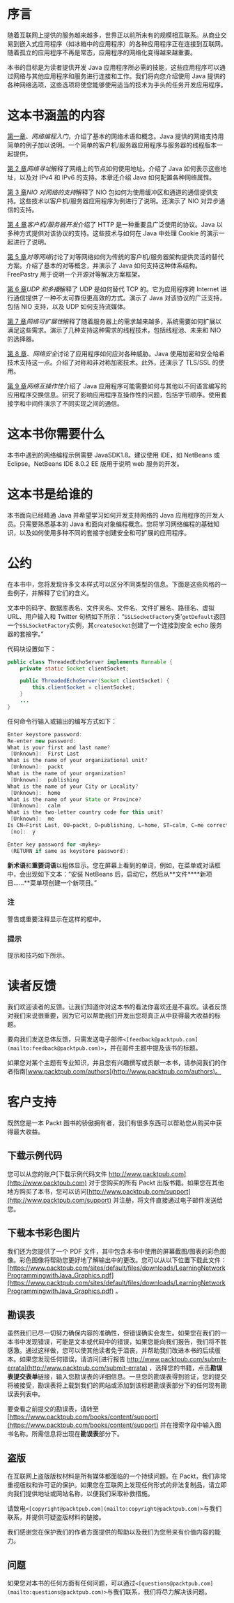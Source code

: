 # 序言

随着互联网上提供的服务越来越多，世界正以前所未有的规模相互联系。从商业交易到嵌入式应用程序（如冰箱中的应用程序）的各种应用程序正在连接到互联网。随着孤立的应用程序不再是常态，应用程序的网络化变得越来越重要。

本书的目标是为读者提供开发 Java 应用程序所必需的技能，这些应用程序可以通过网络与其他应用程序和服务进行连接和工作。我们将向您介绍使用 Java 提供的各种网络选项，这些选项将使您能够使用适当的技术为手头的任务开发应用程序。

# 这本书涵盖的内容

[第一章](1.html "Chapter 1. Getting Started with Network Programming")、*网络编程入门*，介绍了基本的网络术语和概念。Java 提供的网络支持用简单的例子加以说明。一个简单的客户机/服务器应用程序与服务器的线程版本一起提供。

[第 2 章](2.html "Chapter 2. Network Addressing")*网络寻址*解释了网络上的节点如何使用地址。介绍了 Java 如何表示这些地址，以及对 IPv4 和 IPv6 的支持。本章还介绍 Java 如何配置各种网络属性。

[第 3 章](3.html "Chapter 3. NIO Support for Networking")*NIO 对网络的支持*解释了 NIO 包如何为使用缓冲区和通道的通信提供支持。这些技术以客户机/服务器应用程序为例进行了说明。还演示了 NIO 对异步通信的支持。

[第 4 章](4.html "Chapter 4. Client/Server Development")*客户机/服务器开发*介绍了 HTTP 是一种重要且广泛使用的协议。Java 以多种方式提供对该协议的支持。这些技术与如何在 Java 中处理 Cookie 的演示一起进行了说明。

[第 5 章](5.html "Chapter 5. Peer-to-Peer Networks")*对等网络*讨论了对等网络如何为传统的客户机/服务器架构提供灵活的替代方案。介绍了基本的对等概念，并演示了 Java 如何支持这种体系结构。FreePastry 用于说明一个开源对等解决方案框架。

[第 6 章](6.html "Chapter 6. UDP and Multicasting")*UDP 和多播*解释了 UDP 是如何替代 TCP 的。它为应用程序跨 Internet 进行通信提供了一种不太可靠但更高效的方式。演示了 Java 对该协议的广泛支持，包括 NIO 支持，以及 UDP 如何支持流媒体。

[第 7 章](7.html "Chapter 7. Network Scalability")*网络可扩展性*解释了随着服务器上的需求越来越多，系统需要如何扩展以满足这些需求。演示了几种支持这种需求的线程技术，包括线程池、未来和 NIO 的选择器。

[第 8 章](8.html "Chapter 8. Network Security")、*网络安全*讨论了应用程序如何应对各种威胁。Java 使用加密和安全哈希技术支持这一点。介绍了对称和非对称加密技术。此外，还演示了 TLS/SSL 的使用。

[第 9 章](9.html "Chapter 9. Network Interoperability")*网络互操作性*介绍了 Java 应用程序可能需要如何与其他以不同语言编写的应用程序交换信息。研究了影响应用程序互操作性的问题，包括字节顺序。使用套接字和中间件演示了不同实现之间的通信。

# 这本书你需要什么

本书中遇到的网络编程示例需要 JavaSDK1.8。建议使用 IDE，如 NetBeans 或 Eclipse。NetBeans IDE 8.0.2 EE 版用于说明 web 服务的开发。

# 这本书是给谁的

本书面向已经精通 Java 并希望学习如何开发支持网络的 Java 应用程序的开发人员。只需要熟悉基本的 Java 和面向对象编程概念。您将学习网络编程的基础知识，以及如何使用多种不同的套接字创建安全和可扩展的应用程序。

# 公约

在本书中，您将发现许多文本样式可以区分不同类型的信息。下面是这些风格的一些例子，并解释了它们的含义。

文本中的码字、数据库表名、文件夹名、文件名、文件扩展名、路径名、虚拟 URL、用户输入和 Twitter 句柄如下所示：“`SSLSocketFactory`类'`getDefault`返回一个`SSLSocketFactory`实例，其`createSocket`创建了一个连接到安全 echo 服务器的套接字。”

代码块设置如下：

```java
public class ThreadedEchoServer implements Runnable {
    private static Socket clientSocket;

    public ThreadedEchoServer(Socket clientSocket) {
        this.clientSocket = clientSocket;
    }
    ...
}
```

任何命令行输入或输出的编写方式如下：

```java
Enter keystore password:
Re-enter new password:
What is your first and last name?
 [Unknown]:  First Last
What is the name of your organizational unit?
 [Unknown]:  packt
What is the name of your organization?
 [Unknown]:  publishing
What is the name of your City or Locality?
 [Unknown]:  home
What is the name of your State or Province?
 [Unknown]:  calm
What is the two-letter country code for this unit?
 [Unknown]:  me
Is CN=First Last, OU=packt, O=publishing, L=home, ST=calm, C=me correct?
 [no]:  y

Enter key password for <mykey>
 (RETURN if same as keystore password):

```

**新术语**和**重要词语**以粗体显示。您在屏幕上看到的单词，例如，在菜单或对话框中，会出现如下文本：“安装 NetBeans 后，启动它，然后从**文件****新项目……**菜单项创建一个新项目。”

### 注

警告或重要注释显示在这样的框中。

### 提示

提示和技巧如下所示。

# 读者反馈

我们欢迎读者的反馈。让我们知道你对这本书的看法你喜欢还是不喜欢。读者反馈对我们来说很重要，因为它可以帮助我们开发出您将真正从中获得最大收益的标题。

要向我们发送总体反馈，只需发送电子邮件`<[feedback@packtpub.com](mailto:feedback@packtpub.com)>`，并在邮件主题中提及该书的标题。

如果您对某个主题有专业知识，并且您有兴趣撰写或贡献一本书，请参阅我们的作者指南[www.packtpub.com/authors](http://www.packtpub.com/authors)。

# 客户支持

既然您是一本 Packt 图书的骄傲拥有者，我们有很多东西可以帮助您从购买中获得最大收益。

## 下载示例代码

您可以从您的账户[下载示例代码文件 http://www.packtpub.com](http://www.packtpub.com) 对于您购买的所有 Packt 出版书籍。如果您在其他地方购买了本书，您可以访问[http://www.packtpub.com/support](http://www.packtpub.com/support) 并注册，将文件直接通过电子邮件发送给您。

## 下载本书彩色图片

我们还为您提供了一个 PDF 文件，其中包含本书中使用的屏幕截图/图表的彩色图像。彩色图像将帮助您更好地了解输出中的更改。您可以从以下位置下载此文件：[https://www.packtpub.com/sites/default/files/downloads/LearningNetworkProgrammingwithJava_Graphics.pdf](https://www.packtpub.com/sites/default/files/downloads/LearningNetworkProgrammingwithJava_Graphics.pdf) 。

## 勘误表

虽然我们已尽一切努力确保内容的准确性，但错误确实会发生。如果您在我们的一本书中发现错误，可能是文本或代码中的错误，如果您能向我们报告，我们将不胜感激。通过这样做，您可以使其他读者免于沮丧，并帮助我们改进本书的后续版本。如果您发现任何错误，请访问[进行报告 http://www.packtpub.com/submit-errata](http://www.packtpub.com/submit-errata) ，选择您的书籍，点击**勘误表****提交****表单**链接，输入您勘误表的详细信息。一旦您的勘误表得到验证，您的提交将被接受，勘误表将上载到我们的网站或添加到该标题勘误表部分下的任何现有勘误表列表中。

要查看之前提交的勘误表，请转至[https://www.packtpub.com/books/content/support](https://www.packtpub.com/books/content/support) 并在搜索字段中输入图书名称。所需信息将出现在**勘误表**部分下。

## 盗版

在互联网上盗版版权材料是所有媒体都面临的一个持续问题。在 Packt，我们非常重视版权和许可证的保护。如果您在互联网上发现任何形式的非法复制品，请立即向我们提供地址或网站名称，以便我们采取补救措施。

请致电`<[copyright@packtpub.com](mailto:copyright@packtpub.com)>`与我们联系，并提供可疑盗版材料的链接。

我们感谢您在保护我们的作者方面提供的帮助以及我们为您带来有价值内容的能力。

## 问题

如果您对本书的任何方面有任何问题，可以通过`<[questions@packtpub.com](mailto:questions@packtpub.com)>`与我们联系，我们将尽力解决该问题。